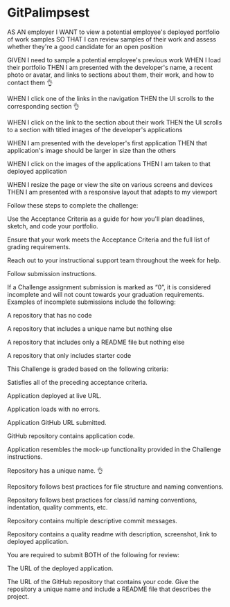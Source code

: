 # GitPalimpsest

<!-- User Story -->

AS AN employer
I WANT to view a potential employee's deployed portfolio of work samples
SO THAT I can review samples of their work and assess whether they're a good candidate for an open position




<!-- Acceptance Criteria -->

GIVEN I need to sample a potential employee's previous work
WHEN I load their portfolio
THEN I am presented with the developer's name, a recent photo or avatar, and links to sections about them, their work, and how to contact them  👌

WHEN I click one of the links in the navigation
THEN the UI scrolls to the corresponding section  👌

WHEN I click on the link to the section about their work
THEN the UI scrolls to a section with titled images of the developer's applications
<!-- needs formatting... some reason this broke and is no longer working?? -->

WHEN I am presented with the developer's first application
THEN that application's image should be larger in size than the others
<!-- use pseudo class -->

WHEN I click on the images of the applications
THEN I am taken to that deployed application
<!-- use published sites and rename headers -->

WHEN I resize the page or view the site on various screens and devices
THEN I am presented with a responsive layout that adapts to my viewport
<!-- use flex -->




<!-- How to Complete the Challenge -->

Follow these steps to complete the challenge:

Use the Acceptance Criteria as a guide for how you'll plan deadlines, sketch, and code your portfolio.

Ensure that your work meets the Acceptance Criteria and the full list of grading requirements.

Reach out to your instructional support team throughout the week for help.

Follow submission instructions.




<!-- Grading Requirements -->

If a Challenge assignment submission is marked as “0”, it is considered incomplete and will not count towards your graduation requirements. Examples of incomplete submissions include the following:

A repository that has no code

A repository that includes a unique name but nothing else

A repository that includes only a README file but nothing else

A repository that only includes starter code

This Challenge is graded based on the following criteria:

<!-- Technical Acceptance Criteria: 40% -->
Satisfies all of the preceding acceptance criteria.

<!-- Deployment: 32% -->
Application deployed at live URL.

Application loads with no errors.

Application GitHub URL submitted.

GitHub repository contains application code.

<!-- Application Quality: 15% -->
Application resembles the mock-up functionality provided in the Challenge instructions.

<!-- Repository Quality: 13% -->
Repository has a unique name. 👌

Repository follows best practices for file structure and naming conventions.

Repository follows best practices for class/id naming conventions, indentation, quality comments, etc.

Repository contains multiple descriptive commit messages.

Repository contains a quality readme with description, screenshot, link to deployed application.





<!-- How to Submit the Challenge -->

You are required to submit BOTH of the following for review:

The URL of the deployed application.

The URL of the GitHub repository that contains your code. Give the repository a unique name and include a README file that describes the project.